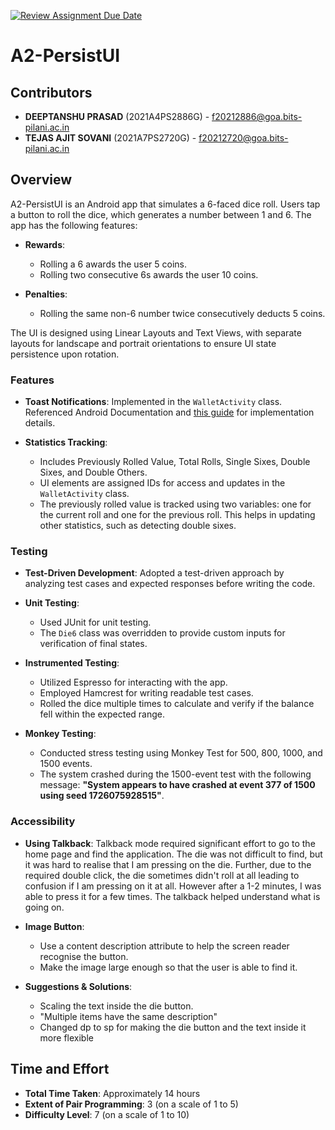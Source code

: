 [![Review Assignment Due Date](https://classroom.github.com/assets/deadline-readme-button-22041afd0340ce965d47ae6ef1cefeee28c7c493a6346c4f15d667ab976d596c.svg)](https://classroom.github.com/a/R_7cjhEg)

# A2-PersistUI

## Contributors
- **DEEPTANSHU PRASAD** (2021A4PS2886G) - f20212886@goa.bits-pilani.ac.in
- **TEJAS AJIT SOVANI** (2021A7PS2720G) - f20212720@goa.bits-pilani.ac.in

## Overview
A2-PersistUI is an Android app that simulates a 6-faced dice roll. Users tap a button to roll the dice, which generates a number between 1 and 6. The app has the following features:

- **Rewards**:
  - Rolling a 6 awards the user 5 coins.
  - Rolling two consecutive 6s awards the user 10 coins.

- **Penalties**:
  - Rolling the same non-6 number twice consecutively deducts 5 coins.

The UI is designed using Linear Layouts and Text Views, with separate layouts for landscape and portrait orientations to ensure UI state persistence upon rotation.

### Features

- **Toast Notifications**: Implemented in the `WalletActivity` class. Referenced Android Documentation and [this guide](https://www.dre.vanderbilt.edu/~schmidt/android/android-4.0/out/target/common/docs/doc-comment-check/guide/topics/ui/notifiers/toasts.html) for implementation details.

- **Statistics Tracking**:
  - Includes Previously Rolled Value, Total Rolls, Single Sixes, Double Sixes, and Double Others.
  - UI elements are assigned IDs for access and updates in the `WalletActivity` class.
  - The previously rolled value is tracked using two variables: one for the current roll and one for the previous roll. This helps in updating other statistics, such as detecting double sixes.

### Testing

- **Test-Driven Development**: Adopted a test-driven approach by analyzing test cases and expected responses before writing the code.
  
- **Unit Testing**:
  - Used JUnit for unit testing.
  - The `Die6` class was overridden to provide custom inputs for verification of final states.

- **Instrumented Testing**:
  - Utilized Espresso for interacting with the app.
  - Employed Hamcrest for writing readable test cases.
  - Rolled the dice multiple times to calculate and verify if the balance fell within the expected range.

- **Monkey Testing**:
  - Conducted stress testing using Monkey Test for 500, 800, 1000, and 1500 events.
  - The system crashed during the 1500-event test with the following message: **"System appears to have crashed at event 377 of 1500 using seed 1726075928515"**.

### Accessibility
- **Using Talkback**: Talkback mode required significant effort to go to the home page and find the application. The die was not difficult to find, but it was hard to realise that I am pressing on the die. Further, due to the required double click, the die sometimes didn't roll at all leading to confusion if I am pressing on it at all. However after a 1-2 minutes, I was able to press it for a few times. The talkback helped understand what is going on.

- **Image Button**:
  - Use a content description attribute to help the screen reader recognise the button.
  - Make the image large enough so that the user is able to find it.

- **Suggestions & Solutions**:
  - Scaling the text inside the die button. 
  - "Multiple items have the same description"
  - Changed dp to sp for making the die button and the text inside it more flexible


## Time and Effort
- **Total Time Taken**: Approximately 14 hours
- **Extent of Pair Programming**: 3 (on a scale of 1 to 5)
- **Difficulty Level**: 7 (on a scale of 1 to 10)
